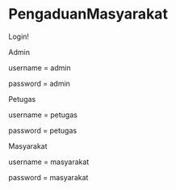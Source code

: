 # PengaduanMasyarakat
Login!


Admin

username = admin

password = admin

Petugas

username = petugas

password = petugas

Masyarakat

username = masyarakat

password = masyarakat

